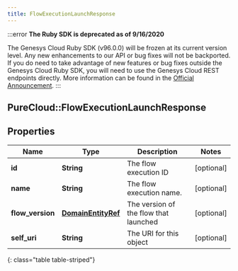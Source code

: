 ```yaml
---
title: FlowExecutionLaunchResponse
---
```


:::error
**The Ruby SDK is deprecated as of 9/16/2020**

The Genesys Cloud Ruby SDK (v96.0.0) will be frozen at its current version level. Any new enhancements to our API or bug fixes will not be backported. If you do need to take advantage of new features or bug fixes outside the Genesys Cloud Ruby SDK, you will need to use the Genesys Cloud REST endpoints directly. More information can be found in the [Official Announcement](https://developer.mypurecloud.com/forum/t/announcement-genesys-cloud-ruby-sdk-end-of-life/8850).
:::


## PureCloud::FlowExecutionLaunchResponse

## Properties

|Name | Type | Description | Notes|
|------------ | ------------- | ------------- | -------------|
| **id** | **String** | The flow execution ID | [optional] |
| **name** | **String** | The flow execution name. | [optional] |
| **flow_version** | [**DomainEntityRef**](DomainEntityRef.html) | The version of the flow that launched | [optional] |
| **self_uri** | **String** | The URI for this object | [optional] |
{: class="table table-striped"}


